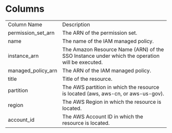 # Columns  

<table>
	<tr><td>Column Name</td><td>Description</td></tr>
	<tr><td>permission_set_arn</td><td>The ARN of the permission set.</td></tr>
	<tr><td>name</td><td>The name of the IAM managed policy.</td></tr>
	<tr><td>instance_arn</td><td>The Amazon Resource Name (ARN) of the SSO Instance under which the operation will be executed.</td></tr>
	<tr><td>managed_policy_arn</td><td>The ARN of the IAM managed policy.</td></tr>
	<tr><td>title</td><td>Title of the resource.</td></tr>
	<tr><td>partition</td><td>The AWS partition in which the resource is located (aws, aws-cn, or aws-us-gov).</td></tr>
	<tr><td>region</td><td>The AWS Region in which the resource is located.</td></tr>
	<tr><td>account_id</td><td>The AWS Account ID in which the resource is located.</td></tr>
</table>